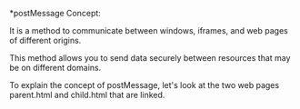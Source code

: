 *postMessage Concept:

It is a method to communicate between windows, iframes, and web pages of different origins. 

This method allows you to send data securely between resources that may be on different domains. 

To explain the concept of postMessage, let's look at the two web pages parent.html and child.html that are linked.
